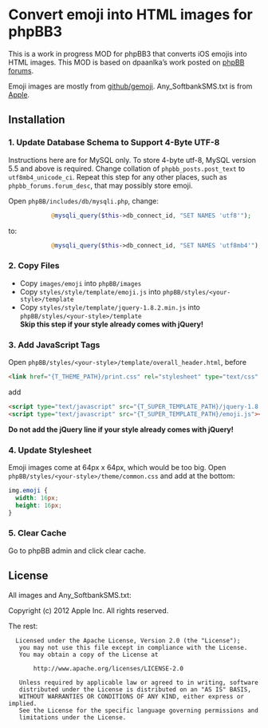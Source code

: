 # Convert emoji into HTML images for phpBB3

This is a work in progress MOD for phpBB3 that converts iOS emojis into HTML images. This MOD is based on dpaanlka’s work posted on [phpBB forums](https://www.phpbb.com/community/viewtopic.php?f=70&t=2111155).

Emoji images are mostly from [github/gemoji](https://github.com/github/gemoji). Any_SoftbankSMS.txt is from [Apple](http://opensource.apple.com/source/ICU/ICU-461.13/icuSources/data/translit/Any_SoftbankSMS.txt?txt).

## Installation

### 1. Update Database Schema to Support 4-Byte UTF-8

Instructions here are for MySQL only. To store 4-byte utf-8, MySQL version 5.5 and above is required. Change collation of `phpbb_posts.post_text` to `utf8mb4_unicode_ci`. Repeat this step for any other places, such as `phpbb_forums.forum_desc`, that may possibly store emoji.

Open `phpBB/includes/db/mysqli.php`, change:

```php
			@mysqli_query($this->db_connect_id, "SET NAMES 'utf8'");
```

to:

```php
			@mysqli_query($this->db_connect_id, "SET NAMES 'utf8mb4'");
```

### 2. Copy Files

* Copy `images/emoji` into `phpBB/images`
* Copy `styles/style/template/emoji.js` into `phpBB/styles/<your-style>/template`
* Copy `styles/style/template/jquery-1.8.2.min.js` into `phpBB/styles/<your-style>/template`  
  **Skip this step if your style already comes with jQuery!**

### 3. Add JavaScript Tags

Open `phpBB/styles/<your-style>/template/overall_header.html`, before

```html
<link href="{T_THEME_PATH}/print.css" rel="stylesheet" type="text/css" media="print" title="printonly" />
```

add

```html
<script type="text/javascript" src="{T_SUPER_TEMPLATE_PATH}/jquery-1.8.2.min.js"></script>
<script type="text/javascript" src="{T_SUPER_TEMPLATE_PATH}/emoji.js"></script>
```

__Do not add the jQuery line if your style already comes with jQuery!__

### 4. Update Stylesheet

Emoji images come at 64px x 64px, which would be too big. Open `phpBB/styles/<your-style>/theme/common.css` and add at the bottom:

```css
img.emoji {
  width: 16px;
  height: 16px;
}
```

### 5. Clear Cache

Go to phpBB admin and click clear cache.

## License

All images and Any_SoftbankSMS.txt:

Copyright (c) 2012 Apple Inc. All rights reserved.

The rest:

```
  Licensed under the Apache License, Version 2.0 (the "License");
   you may not use this file except in compliance with the License.
   You may obtain a copy of the License at

       http://www.apache.org/licenses/LICENSE-2.0

   Unless required by applicable law or agreed to in writing, software
   distributed under the License is distributed on an "AS IS" BASIS,
   WITHOUT WARRANTIES OR CONDITIONS OF ANY KIND, either express or implied.
   See the License for the specific language governing permissions and
   limitations under the License.
```

